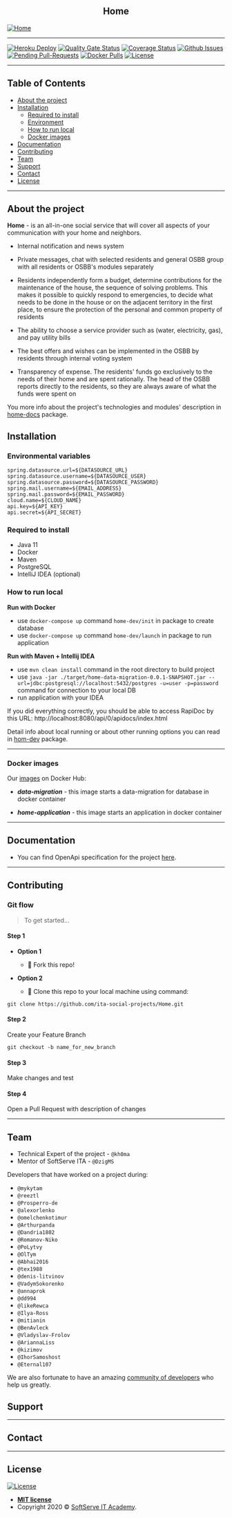 <h2 align="center">Home</h2>

[![Home](https://www.chalets-usa.co.uk/res/Ascent%20Beaver%20Creek%20Colorado%20USA%20self-catered%20apartments.jpg)](https://github.com/ita-social-projects/Home)
___

[![Heroku Deploy](https://img.shields.io/website?down_color=red&down_message=heroku%20down&up_color=green&up_message=heroku%20up&url=https%3A%2F%2Fhome-project-academy.herokuapp.com%2Fapi%2F0%2Fapidocs%2Findex.html)](https://home-project-academy.herokuapp.com/api/0/apidocs/index.html)
[![Quality Gate Status](https://sonarcloud.io/api/project_badges/measure?project=ita-social-projects-home&metric=alert_status)](https://sonarcloud.io/dashboard?id=ita-social-projects-home)
[![Coverage Status](https://img.shields.io/sonar/coverage/ita-social-projects-home?server=https%3A%2F%2Fsonarcloud.io)](https://sonarcloud.io/component_measures?id=ita-social-projects-home&metric=coverage&view=treemap)
[![Github Issues](https://img.shields.io/github/issues/ita-social-projects/Home?style=flat-square)](https://github.com/ita-social-projects/Home/issues)
[![Pending Pull-Requests](https://img.shields.io/github/issues-pr/ita-social-projects/Home?style=flat-square)](https://github.com/ita-social-projects/Home/pulls)
[![Docker Pulls](https://img.shields.io/docker/pulls/homeacademy/home-application)](https://hub.docker.com/r/homeacademy/home-application)
[![License](http://img.shields.io/:license-mit-blue.svg?style=flat-square)](http://badges.mit-license.org)
___

## Table of Contents

- [About the project](#About-the-project)
- [Installation](#installation)
  - [Required to install](#Required-to-install)
  - [Environment](#Environmental-variables)
  - [How to run local](#How-to-run-local)
  - [Docker images](#Docker-images)
- [Documentation](#Documentation)
- [Contributing](#contributing)
- [Team](#Team) 
- [Support](#support)
- [Contact](#contact)
- [License](#license)

---

## About the project
__Home__ - is an all-in-one social service that will cover all
aspects of your communication with your home and neighbors.
- Internal notification and news system


- Private messages, chat with selected residents and general OSBB
  group with all residents or OSBB's modules separately


- Residents independently form a budget, determine
  contributions for the maintenance of the house,
  the sequence of solving problems. This makes it possible
  to quickly respond to emergencies, to decide what needs to be
  done in the house or on the adjacent territory in the first place,
  to ensure the protection of the personal and common property of residents


- The ability to choose a service provider such as
  (water, electricity, gas), and pay utility bills


- The best offers and wishes can be implemented in the OSBB
  by residents through internal voting system


- Transparency of expense. The residents' funds go exclusively to the needs
  of their home and are spent rationally. The head of the OSBB reports
  directly to the residents, so they are always aware of what the funds were spent on
  

You more info about the project's technologies and modules' description
  in   <a href="https://github.com/ita-social-projects/Home/tree/dev/home-docs" target="_blank">home-docs</a> package.

## Installation
### Environmental variables
```properties
spring.datasource.url=${DATASOURCE_URL}
spring.datasource.username=${DATASOURCE_USER}
spring.datasource.password=${DATASOURCE_PASSWORD}
spring.mail.username=${EMAIL_ADDRESS}
spring.mail.password=${EMAIL_PASSWORD}
cloud.name=${CLOUD_NAME}
api.key=${API_KEY}
api.secret=${API_SECRET}
```
### Required to install
- Java 11
- Docker
- Maven
- PostgreSQL
- IntelliJ IDEA (optional)

### How to run local
__Run with Docker__
- use `docker-compose up` command `home-dev/init` 
  in package to create  database
- use `docker-compose up` command `home-dev/launch` in package to run 
  application

__Run with Maven + Intellij IDEA__
- use `mvn clean install` command in the root directory to build project
- use `java -jar ./target/home-data-migration-0.0.1-SNAPSHOT.jar --url=jdbc:postgresql://localhost:5432/postgres -u=user -p=password`
  command for connection to your local DB
- run application with your IDEA

If you did everything correctly, you should be able to access RapiDoc
by this URL: http://localhost:8080/api/0/apidocs/index.html

Detail info about local running or about other running options you can read in 
[hom-dev](https://github.com/ita-social-projects/Home/tree/dev/home-dev) package.

---

### Docker images
Our [images](https://hub.docker.com/u/homeacademy) on Docker Hub:

- ***data-migration*** - this image starts a data-migration for database in docker container

- ***home-application*** - this image starts an application in docker container

---

## Documentation

- You can find OpenApi specification for the
  project [here](https://home-project-academy.herokuapp.com/api/0/apidocs/index.html).

---

## Contributing
### Git flow
> To get started...
#### Step 1

- **Option 1**
  - 🍴 Fork this repo!

- **Option 2**
  - 👯 Clone this repo to your local machine using command:

`git clone https://github.com/ita-social-projects/Home.git`

#### Step 2

Create your Feature Branch

`git checkout -b name_for_new_branch`

#### Step 3
Make changes and test

#### Step 4
Open a Pull Request with description of changes

---

## Team

- Technical Expert of the project - `@kh0ma`
- Mentor of SoftServe ITA - `@DzigMS`

Developers that have worked on a project during:

- `@mykytam`
- `@reeztl`
- `@Prosperro-de`
- `@alexorlenko`
- `@omelchenkotimur`
- `@Arthurpanda`
- `@Dandria1802`
- `@Romanov-Niko`
- `@PoLytvy`
- `@OlTym`
- `@Abhai2016`
- `@tex1988`
- `@denis-litvinov`
- `@VadymSokorenko`
- `@annaprok`
- `@dd994`
- `@likeRewca`
- `@Ilya-Ross`
- `@mitianin`
- `@BenAvleck`
- `@Vladyslav-Frolov`
- `@AriannaLiss`
- `@kizimov`
- `@IhorSamoshost`
- `@Eternal107`

We are also fortunate to have an
amazing [community of developers](https://github.com/ita-social-projects/Home/graphs/contributors) who help us greatly.

## Support


---
## Contact
___

## License

[![License](http://img.shields.io/:license-mit-blue.svg?style=flat-square)](http://badges.mit-license.org)

- **[MIT license](http://opensource.org/licenses/mit-license.php)**
- Copyright 2020 © <a href="https://softserve.academy/" target="_blank"> SoftServe IT Academy</a>.